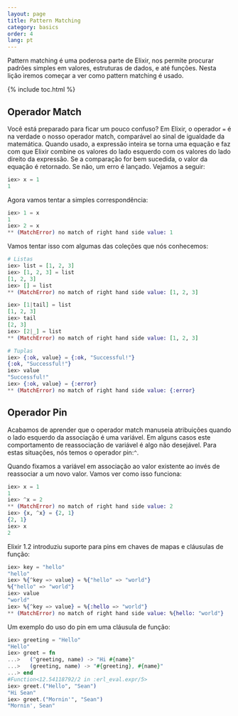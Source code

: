 ```yaml
---
layout: page
title: Pattern Matching
category: basics
order: 4
lang: pt
---
```


Pattern matching é uma poderosa parte de Elixir, nos permite procurar padrões simples em valores, estruturas de dados, e até funções. Nesta lição iremos começar a ver como pattern matching é usado.

{% include toc.html %}

## Operador Match

Você está preparado para ficar um pouco confuso? Em Elixir, o operador `=` é na verdade o nosso operador match, comparável ao sinal de igualdade da matemática. Quando usado, a expressão inteira se torna uma equação e faz com que Elixir combine os valores do lado esquerdo com os valores do lado direito da expressão. Se a comparação for bem sucedida, o valor da equação é retornado. Se não, um erro é lançado. Vejamos a seguir:

```elixir
iex> x = 1
1
```

Agora vamos tentar a simples correspondência:

```elixir
iex> 1 = x
1
iex> 2 = x
** (MatchError) no match of right hand side value: 1
```

Vamos tentar isso com algumas das coleções que nós conhecemos:

```elixir
# Listas
iex> list = [1, 2, 3]
iex> [1, 2, 3] = list
[1, 2, 3]
iex> [] = list
** (MatchError) no match of right hand side value: [1, 2, 3]

iex> [1|tail] = list
[1, 2, 3]
iex> tail
[2, 3]
iex> [2|_] = list
** (MatchError) no match of right hand side value: [1, 2, 3]

# Tuplas
iex> {:ok, value} = {:ok, "Successful!"}
{:ok, "Successful!"}
iex> value
"Successful!"
iex> {:ok, value} = {:error}
** (MatchError) no match of right hand side value: {:error}
```

## Operador Pin

Acabamos de aprender que o operador match manuseia atribuições quando o lado esquerdo da associação é uma variável. Em alguns casos este comportamento de reassociação de variável é algo não desejável. Para estas situações, nós temos o operador pin:`^`.

Quando fixamos a variável em associação ao valor existente ao invés de reassociar a um novo valor. Vamos ver como isso funciona:

```elixir
iex> x = 1
1
iex> ^x = 2
** (MatchError) no match of right hand side value: 2
iex> {x, ^x} = {2, 1}
{2, 1}
iex> x
2
```
Elixir 1.2 introduziu suporte para pins em chaves de mapas e cláusulas de função:

```elixir
iex> key = "hello"
"hello"
iex> %{^key => value} = %{"hello" => "world"}
%{"hello" => "world"}
iex> value
"world"
iex> %{^key => value} = %{:hello => "world"}
** (MatchError) no match of right hand side value: %{hello: "world"}
```

Um exemplo do uso do pin em uma cláusula de função:

```elixir
iex> greeting = "Hello"
"Hello"
iex> greet = fn
...>   (^greeting, name) -> "Hi #{name}"
...>   (greeting, name) -> "#{greeting}, #{name}"
...> end
#Function<12.54118792/2 in :erl_eval.expr/5>
iex> greet.("Hello", "Sean")
"Hi Sean"
iex> greet.("Mornin'", "Sean")
"Mornin', Sean"
```
